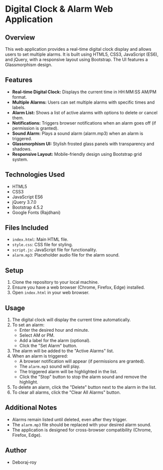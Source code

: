 # Digital Clock & Alarm Web Application

## Overview

This web application provides a real-time digital clock display and allows users to set multiple alarms. It is built using HTML5, CSS3, JavaScript (ES6), and jQuery, with a responsive layout using Bootstrap. The UI features a Glassmorphism design.

## Features

*   **Real-time Digital Clock:** Displays the current time in HH:MM:SS AM/PM format.
*   **Multiple Alarms:** Users can set multiple alarms with specific times and labels.
*   **Alarm List:** Shows a list of active alarms with options to delete or cancel them.
*   **Notifications:** Triggers browser notifications when an alarm goes off (if permission is granted).
*   **Sound Alarm:** Plays a sound alarm (alarm.mp3) when an alarm is triggered.
*   **Glassmorphism UI:** Stylish frosted glass panels with transparency and shadows.
*   **Responsive Layout:** Mobile-friendly design using Bootstrap grid system.

## Technologies Used

*   HTML5
*   CSS3
*   JavaScript ES6
*   jQuery 3.7.0
*   Bootstrap 4.5.2
*   Google Fonts (Rajdhani)

## Files Included

*   `index.html`: Main HTML file.
*   `style.css`: CSS file for styling.
*   `script.js`: JavaScript file for functionality.
*   `alarm.mp3`: Placeholder audio file for the alarm sound.

## Setup

1.  Clone the repository to your local machine.
2.  Ensure you have a web browser (Chrome, Firefox, Edge) installed.
3.  Open `index.html` in your web browser.

## Usage

1.  The digital clock will display the current time automatically.
2.  To set an alarm:
    *   Enter the desired hour and minute.
    *   Select AM or PM.
    *   Add a label for the alarm (optional).
    *   Click the "Set Alarm" button.
3.  The alarm will be added to the "Active Alarms" list.
4.  When an alarm is triggered:
    *   A browser notification will appear (if permissions are granted).
    *   The `alarm.mp3` sound will play.
    *   The triggered alarm will be highlighted in the list.
    *   Click the "Stop" button to stop the alarm sound and remove the highlight.
5.  To delete an alarm, click the "Delete" button next to the alarm in the list.
6.  To clear all alarms, click the "Clear All Alarms" button.

## Additional Notes

*   Alarms remain listed until deleted, even after they trigger.
*   The `alarm.mp3` file should be replaced with your desired alarm sound.
*   The application is designed for cross-browser compatibility (Chrome, Firefox, Edge).

## Author

*   Deboraj-roy